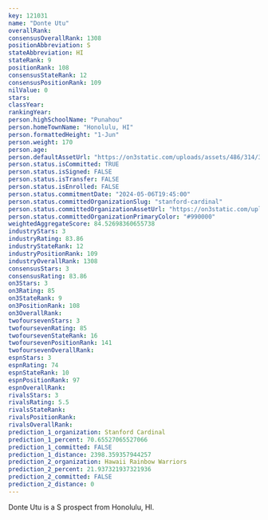 ```yaml
---
key: 121031
name: "Donte Utu"
overallRank: 
consensusOverallRank: 1308
positionAbbreviation: S
stateAbbreviation: HI
stateRank: 9
positionRank: 108
consensusStateRank: 12
consensusPositionRank: 109
nilValue: 0
stars: 
classYear: 
rankingYear: 
person.highSchoolName: "Punahou"
person.homeTownName: "Honolulu, HI"
person.formattedHeight: "1-Jun"
person.weight: 170
person.age: 
person.defaultAssetUrl: "https://on3static.com/uploads/assets/486/314/314486.png"
person.status.isCommitted: TRUE
person.status.isSigned: FALSE
person.status.isTransfer: FALSE
person.status.isEnrolled: FALSE
person.status.commitmentDate: "2024-05-06T19:45:00"
person.status.committedOrganizationSlug: "stanford-cardinal"
person.status.committedOrganizationAssetUrl: "https://on3static.com/uploads/assets/255/150/150255.svg"
person.status.committedOrganizationPrimaryColor: "#990000"
weightedAggregateScore: 84.52698360655738
industryStars: 3
industryRating: 83.86
industryStateRank: 12
industryPositionRank: 109
industryOverallRank: 1308
consensusStars: 3
consensusRating: 83.86
on3Stars: 3
on3Rating: 85
on3StateRank: 9
on3PositionRank: 108
on3OverallRank: 
twofoursevenStars: 3
twofoursevenRating: 85
twofoursevenStateRank: 16
twofoursevenPositionRank: 141
twofoursevenOverallRank: 
espnStars: 3
espnRating: 74
espnStateRank: 10
espnPositionRank: 97
espnOverallRank: 
rivalsStars: 3
rivalsRating: 5.5
rivalsStateRank: 
rivalsPositionRank: 
rivalsOverallRank: 
prediction_1_organization: Stanford Cardinal
prediction_1_percent: 70.65527065527066
prediction_1_committed: FALSE
prediction_1_distance: 2398.359357944257
prediction_2_organization: Hawaii Rainbow Warriors
prediction_2_percent: 21.937321937321936
prediction_2_committed: FALSE
prediction_2_distance: 0
---
```

Donte Utu is a S prospect from Honolulu, HI.